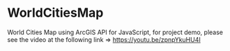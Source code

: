 # WorldCitiesMap
World Cities Map using ArcGIS API for JavaScript, 
for project demo, please see the video at the following link => https://youtu.be/zpnpYkuHU4I
